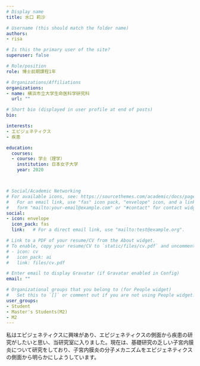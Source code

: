 ```yaml
---
# Display name
title: 水口 莉沙

# Username (this should match the folder name)
authors:
- risa

# Is this the primary user of the site?
superuser: false

# Role/position
role: 博士前期課程1年

# Organizations/Affiliations
organizations:
- name: 横浜市立大学生命医科学研究科
  url: ""

# Short bio (displayed in user profile at end of posts)
bio:

interests:
- エピジェネティクス
- 疾患

education:
  courses:
  - course: 学士（理学）
    institution: 日本女子大学
    year: 2020



# Social/Academic Networking
# For available icons, see: https://sourcethemes.com/academic/docs/page-builder/#icons
#   For an email link, use "fas" icon pack, "envelope" icon, and a link in the
#   form "mailto:your-email@example.com" or "#contact" for contact widget.
social:
- icon: envelope
  icon_pack: fas
  link:   # For a direct email link, use "mailto:test@example.org".

# Link to a PDF of your resume/CV from the About widget.
# To enable, copy your resume/CV to `static/files/cv.pdf` and uncomment the lines below.
# - icon: cv
#   icon_pack: ai
#   link: files/cv.pdf

# Enter email to display Gravatar (if Gravatar enabled in Config)
email: ""

# Organizational groups that you belong to (for People widget)
#   Set this to `[]` or comment out if you are not using People widget.
user_groups:
- Student
- Master's Students(M2)
- M2
---
```

私はエピジェネティクスに興味があり、エピジェネティクスの側面から疾患の研究がしたいと思い、当研究室に入りました。現在は、基礎研究の乏しい子宮内膜炎について研究をしており、子宮内膜炎の分子メカニズムをエピジェネティクスの側面から明らかにしようしています。
